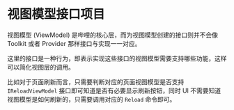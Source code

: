 ﻿# 视图模型接口项目

视图模型 (ViewModel) 是哔哩的核心层，而为视图模型创建的接口则并不会像 Toolkit 或者 Provider 那样接口与实现一一对应。

这里的接口是一种行为，即表示实现这些接口的视图模型需要支持哪些功能，这样可以简化视图层的调用。

比如对于页面刷新而言，只需要判断对应的页面视图模型是否支持 `IReloadViewModel` 接口即可知道是否有必要显示刷新按钮，同时 UI 不需要知道视图模型是如何刷新的，只需要调用对应的 `Reload` 命令即可。